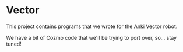 # Vector

This project contains programs that we wrote for the Anki Vector robot.

We have a bit of Cozmo code that we'll be trying to port over, so... stay tuned!

